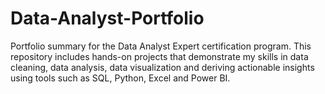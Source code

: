 # Data-Analyst-Portfolio
Portfolio summary for the Data Analyst Expert certification program. This repository includes hands-on projects that demonstrate my skills in data cleaning, data analysis, data visualization and deriving actionable insights using tools such as SQL, Python, Excel and Power BI.  

